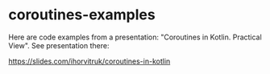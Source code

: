 # coroutines-examples

Here are code examples from a presentation: "Coroutines in Kotlin. Practical View".
See presentation there:

https://slides.com/ihorvitruk/coroutines-in-kotlin
